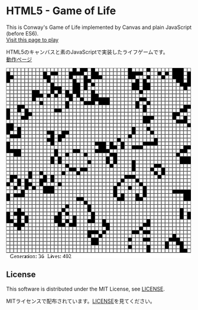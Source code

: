 # HTML5 - Game of Life

This is Conway's Game of Life implemented by Canvas and plain JavaScript (before ES6).  
[Visit this page to play](https://curegit.github.io/html5-game-of-life/)

HTML5のキャンバスと素のJavaScriptで実装したライフゲームです。  
[動作ページ](https://curegit.github.io/html5-game-of-life/)

![game of life grid](preview.gif)

## License

This software is distributed under the MIT License, see [LICENSE](LICENSE).

MITライセンスで配布されています。[LICENSE](LICENSE)を見てください。
